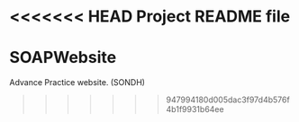 <<<<<<< HEAD
Project README file
=======
SOAPWebsite
===========

Advance Practice website. (SONDH)
>>>>>>> 947994180d005dac3f97d4b576f4b1f9931b64ee
